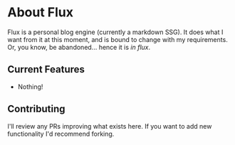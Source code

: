 # About Flux
Flux is a personal blog engine (currently a markdown SSG). It does what I want from it at this moment, and is bound to change with my requirements. Or, you know, be abandoned... hence it is *in flux*.

## Current Features
<!-- 
    We're going to have an index and article template. Generated HTML elements will be placed inside of divs given a hard-coded ID. Metadata values, (string: string) pairs in MD article comment headers, will be inserted into the templates where their key is between open and closing curly braces. When started we'll generate a static directory and serve it with the built-in HTTP server. I'll write the CSS to support mobile and desktop screen sizes.
-->
 - Nothing!


## Contributing
I'll review any PRs improving what exists here. If you want to add new functionality I'd recommend forking.